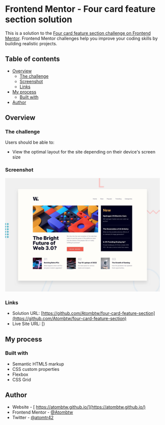 # Frontend Mentor - Four card feature section solution

This is a solution to the [Four card feature section challenge on Frontend Mentor](https://www.frontendmentor.io/challenges/four-card-feature-section-weK1eFYK). Frontend Mentor challenges help you improve your coding skills by building realistic projects.

## Table of contents

- [Overview](#overview)
  - [The challenge](#the-challenge)
  - [Screenshot](#screenshot)
  - [Links](#links)
- [My process](#my-process)
  - [Built with](#built-with)
- [Author](#author)

## Overview

### The challenge

Users should be able to:

- View the optimal layout for the site depending on their device's screen size

### Screenshot

![](/design/desktop-preview.jpg)

### Links

- Solution URL: [https://github.com/Atombtw/four-card-feature-section](https://github.com/Atombtw/four-card-feature-section)
- Live Site URL: [)

## My process

### Built with

- Semantic HTML5 markup
- CSS custom properties
- Flexbox
- CSS Grid

## Author

- Website - [ https://atombtw.github.io/](https://atombtw.github.io/)
- Frontend Mentor - [@Atombtw](https://www.frontendmentor.io/profile/Atombtw)
- Twitter - [@atomtr42](https://twitter.com/atomtr42)
